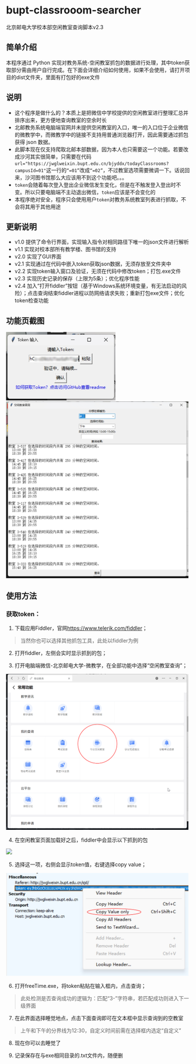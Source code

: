 # bupt-classrooom-searcher

北京邮电大学校本部空闲教室查询脚本v2.3

## 简单介绍

本程序通过 Python 实现对教务系统-空闲教室抓包的数据进行处理，其中token获取部分需由用户自行完成。在下面会详细介绍如何使用，如果不会使用，请打开项目的dist文件夹，里面有打包好的exe文件

## 说明

- 这个程序是做什么的？本质上是把微信中学校提供的空闲教室进行整理汇总并排序出来，更方便地查询教室的空余时长
- 北邮教务系统电脑端官网并未提供空闲教室的入口，唯一的入口位于企业微信的微教学中，而微教学中的链接不支持用普通浏览器打开，因此需要通过抓包获得 json 数据。
- 此脚本现在仅支持爬取北邮本部数据，因为本人也只需要这一个功能。若要改成沙河其实很简单，只需要在代码 `url="https://jwglweixin.bupt.edu.cn/bjyddx/todayClassrooms?campusId=01"`这一行的`“=01”`改成`“=02”`，不过教室选项需要微调一下。话说回来，沙河图书馆那么大应该用不到这个功能吧。。。
- `token`会随着每次登入登出企业微信发生变化，但是在不触发登入登出时不变。所以只要电脑端不主动退出微信，`token`应该是不会变化的
- 本程序绝对安全，程序只会使用用户`token`对教务系统教室列表进行抓取，不会将其用于其他用途

## 更新说明

- v1.0 提供了命令行界面，实现输入指令对相同路径下唯一的json文件进行解析
- v1.1 实现对校本部所有教学楼、图书馆的支持
- v2.0 实现了GUI界面
- v2.1 实现通过在代码中嵌入token获取json数据，无须存放至文件夹中
- v2.2 实现token输入窗口及验证，无须在代码中修改token；打包.exe文件
- v2.3 实现历史记录的保存（上限为5条）；优化程序性能
- v2.4 加入“打开fiddler”按钮（基于Windows系统环境变量，有无法启动的风险）；点击查询结束fiddler进程以防网络请求失败；重新打包exe文件；优化token检查功能

## 功能页截图
<img src="img_readme/功能页1.png" width="300px">
<img src="img_readme/功能页2.jpg" width="500px">

## 使用方法

### 获取token：
1. 下载应用Fiddler，官网<https://www.telerik.com/fiddler>；
   
> 当然你也可以选择其他抓包工具，此处以fiddler为例

2. 打开fiddler，左侧会实时显示抓到的包；
   
3. 打开电脑端微信-北京邮电大学-微教学，在全部功能中选择“空闲教室查询”；
   
<img src="img_readme/企业微信.png" width="500px">

4. 在空闲教室页面加载好之后，fiddler中会显示以下抓到的包

<img src="img_readme/抓包.png" width="500px">

5. 选择这一项，右侧会显示token值，右键选择copy value；
   
<img src="img_readme/复制token.png" width="500px">

6. 打开freeTime.exe，将token粘贴在输入框内，点击查询；
    
> 此处检测是否查询成功的逻辑为：匹配“3-”字符串，若匹配成功则进入下一级界面

7. 在此界面选择睡觉地点，点击下面查询即可在文本框中显示查询到的空教室

> 上午和下午的分界线为12:30，自定义时间前需在选择框内选定“自定义”
8. 现在你可以去睡觉了

9. 记录保存在与exe相同目录的.txt文件内，随便删
